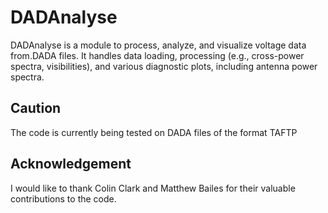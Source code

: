 # DADAnalyse
DADAnalyse is a module to process, analyze, and visualize voltage data from.DADA files. It handles data loading, processing (e.g., cross-power spectra, visibilities), and various diagnostic plots, including antenna power spectra. 

## Caution
The code is currently being tested on DADA files of the format TAFTP 

## Acknowledgement 
I would like to thank Colin Clark and Matthew Bailes for their valuable contributions to the code. 
